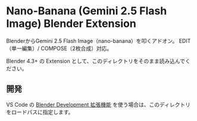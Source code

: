 # Nano-Banana (Gemini 2.5 Flash Image) Blender Extension

BlenderからGemini 2.5 Flash Image（nano-banana）を叩くアドオン。
EDIT（単一編集）/ COMPOSE（2枚合成）対応。

Blender 4.3+ の Extension として、このディレクトリをそのまま読み込んでください。

## 開発

VS Code の [Blender Development 拡張機能](https://marketplace.visualstudio.com/items?itemName=JacquesLucke.blender-development) を使う場合は、このディレクトリをロードパスに指定します。

